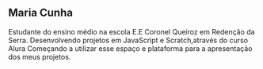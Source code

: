 ## Maria Cunha

Estudante do ensino médio na escola E.E Coronel Queiroz em Redenção da Serra.
Desenvolvendo projetos em JavaScript e Scratch,através do curso Alura
Começando a utilizar esse espaço e plataforma para a apresentação dos meus projetos.
